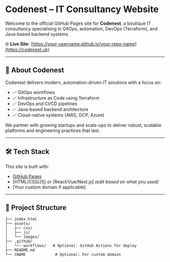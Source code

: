# Codenest – IT Consultancy Website

Welcome to the official GitHub Pages site for **Codenest**, a boutique IT consultancy specialising in GitOps, automation, DevOps (Terraform), and Java-based backend systems.

🌐 **Live Site**: [https://your-username.github.io/your-repo-name](https://codenest.uk)

---

## 🚀 About Codenest

Codenest delivers modern, automation-driven IT solutions with a focus on:

- ✅ GitOps workflows
- ✅ Infrastructure as Code using Terraform
- ✅ DevOps and CI/CD pipelines
- ✅ Java-based backend architecture
- ✅ Cloud-native systems (AWS, GCP, Azure)

We partner with growing startups and scale-ups to deliver robust, scalable platforms and engineering practices that last.

---

## 🛠 Tech Stack

This site is built with:

- [GitHub Pages](https://pages.github.com/)
- [HTML/CSS/JS] or [React/Vue/Next.js] *(edit based on what you used)*
- [Your custom domain if applicable]

---

## 📂 Project Structure

```plaintext
├── index.html
├── assets/
│   ├── css/
│   ├── js/
│   └── images/
├── .github/
│   └── workflows/   # Optional: GitHub Actions for deploy
├── README.md
└── CNAME             # Optional: For custom domain
